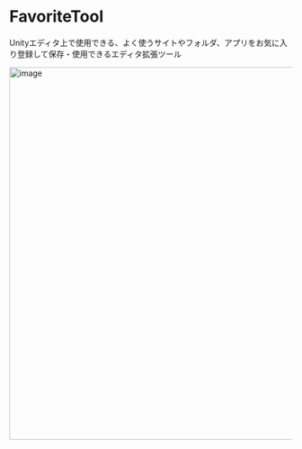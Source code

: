 # FavoriteTool
Unityエディタ上で使用できる、よく使うサイトやフォルダ、アプリをお気に入り登録して保存・使用できるエディタ拡張ツール

<img width="570" height="661" alt="image" src="https://github.com/user-attachments/assets/2f0aec53-a4d4-4cad-b97a-be4e6d9bfb83" />
